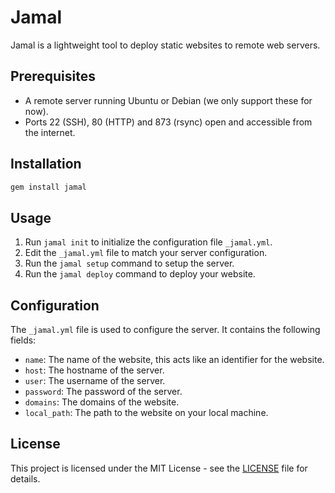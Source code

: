 # Jamal

Jamal is a lightweight tool to deploy static websites to remote web servers.

## Prerequisites

- A remote server running Ubuntu or Debian (we only support these for now).
- Ports 22 (SSH), 80 (HTTP) and 873 (rsync) open and accessible from the internet.

## Installation

```bash
gem install jamal
```

## Usage

1. Run `jamal init` to initialize the configuration file `_jamal.yml`.
2. Edit the `_jamal.yml` file to match your server configuration.
3. Run the `jamal setup` command to setup the server.
4. Run the `jamal deploy` command to deploy your website.

## Configuration

The `_jamal.yml` file is used to configure the server. It contains the following fields:

- `name`: The name of the website, this acts like an identifier for the website.
- `host`: The hostname of the server.
- `user`: The username of the server.
- `password`: The password of the server.
- `domains`: The domains of the website.
- `local_path`: The path to the website on your local machine.

## License

This project is licensed under the MIT License - see the [LICENSE](LICENSE.txt) file for details.
